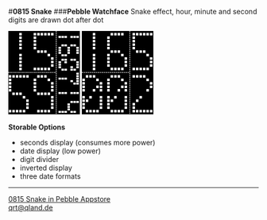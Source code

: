 #**0815 Snake**
###**Pebble Watchface** 
Snake effect, hour, minute and second digits are drawn dot after dot

![Screenshot 1](https://github.com/qrti/0815-Snake/blob/master/publish/screenshot_0.png)  ![Screenshot 2](https://github.com/qrti/0815-Snake/blob/master/publish/screenshot_1.png)

**Storable Options**

- seconds display (consumes more power)
- date display    (low power)
- digit divider
- inverted display
- three date formats

----------

[0815 Snake in Pebble Appstore](http://apps.getpebble.com/en_US/application/53c78f1c51bf545f5700011e)  
[qrt@qland.de](mailto:qrt@qland.de)